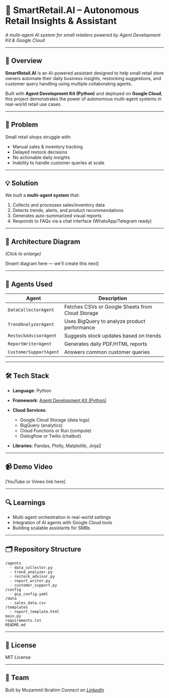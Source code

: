 # 🛒 SmartRetail.AI – Autonomous Retail Insights & Assistant

*A multi-agent AI system for small retailers powered by Agent Development Kit & Google Cloud*

---

## 🚀 Overview

**SmartRetail.AI** is an AI-powered assistant designed to help small retail store owners automate their daily business insights, restocking suggestions, and customer query handling using multiple collaborating agents.

Built with **Agent Development Kit (Python)** and deployed on **Google Cloud**, this project demonstrates the power of autonomous multi-agent systems in real-world retail use cases.

---

## 🧠 Problem

Small retail shops struggle with:

* Manual sales & inventory tracking
* Delayed restock decisions
* No actionable daily insights
* Inability to handle customer queries at scale

---

## 💡 Solution

We built a **multi-agent system** that:

1. Collects and processes sales/inventory data
2. Detects trends, alerts, and product recommendations
3. Generates auto-summarized visual reports
4. Responds to FAQs via a chat interface (WhatsApp/Telegram ready)

---

## 🧩 Architecture Diagram

*(Click to enlarge)*

\[Insert diagram here — we'll create this next]

---

## 🤖 Agents Used

| Agent                  | Description                                      |
| ---------------------- | ------------------------------------------------ |
| `DataCollectorAgent`   | Fetches CSVs or Google Sheets from Cloud Storage |
| `TrendAnalyzerAgent`   | Uses BigQuery to analyze product performance     |
| `RestockAdvisorAgent`  | Suggests stock updates based on trends           |
| `ReportWriterAgent`    | Generates daily PDF/HTML reports                 |
| `CustomerSupportAgent` | Answers common customer queries                  |

---

## 🛠️ Tech Stack

* **Language**: Python
* **Framework**: [Agent Development Kit (Python)](https://github.com/agent-development-kit)
* **Cloud Services**:

  * Google Cloud Storage (data logs)
  * BigQuery (analytics)
  * Cloud Functions or Run (compute)
  * Dialogflow or Twilio (chatbot)
* **Libraries**: Pandas, Plotly, Matplotlib, Jinja2

---

## 📹 Demo Video

\[YouTube or Vimeo link here]

---

## 🔍 Learnings

* Multi-agent orchestration in real-world settings
* Integration of AI agents with Google Cloud tools
* Building scalable assistants for SMBs

---

## 🗂️ Repository Structure

```
/agents
  - data_collector.py
  - trend_analyzer.py
  - restock_advisor.py
  - report_writer.py
  - customer_support.py
/config
  - gcp_config.yaml
/data
  - sales_data.csv
/templates
  - report_template.html
main.py
requirements.txt
README.md
```

---

## 📝 License

MIT License

---

## 🙌 Team

Built by Muzammil Ibrahim
*Connect on [LinkedIn](https://linkedin.com/in/muzammil-ibrahim-pm)*
